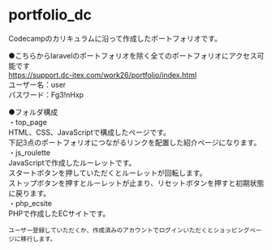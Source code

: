 # portfolio_dc
Codecampのカリキュラムに沿って作成したポートフォリオです。

●こちらからlaravelのポートフォリオを除く全てのポートフォリオにアクセス可能です<br>
https://support.dc-itex.com/work26/portfolio/index.html<br>
ユーザー名：user<br>
パスワード：Fg3!nHxp<br>

●フォルダ構成<br>
 ・top_page<br>
    HTML、CSS、JavaScriptで構成したページです。<br>
    下記3点のポートフォリオにつながるリンクを配置した紹介ページになります。<br>
 ・js_roulette<br>
    JavaScriptで作成したルーレットです。<br>
    スタートボタンを押していただくとルーレットが回転します。<br>
    ストップボタンを押すとルーレットが止まり、リセットボタンを押すと初期状態に戻ります。<br>
 ・php_ecsite<br>
    PHPで作成したECサイトです。<br>
    
    ユーザー登録していただくか、作成済みのアカウントでログインいただくとショッピングページに移行します。
